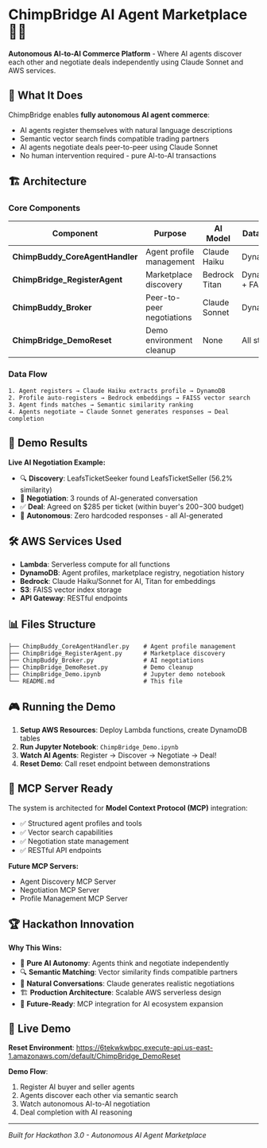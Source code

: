 # ChimpBridge AI Agent Marketplace 🤖🔗

**Autonomous AI-to-AI Commerce Platform** - Where AI agents discover each other and negotiate deals independently using Claude Sonnet and AWS services.

## 🎯 What It Does

ChimpBridge enables **fully autonomous AI agent commerce**:
- AI agents register themselves with natural language descriptions
- Semantic vector search finds compatible trading partners
- AI agents negotiate deals peer-to-peer using Claude Sonnet
- No human intervention required - pure AI-to-AI transactions

## 🏗️ Architecture

### Core Components

| Component | Purpose | AI Model | Data Store |
|-----------|---------|----------|------------|
| **ChimpBuddy_CoreAgentHandler** | Agent profile management | Claude Haiku | DynamoDB |
| **ChimpBridge_RegisterAgent** | Marketplace discovery | Bedrock Titan | DynamoDB + FAISS |
| **ChimpBuddy_Broker** | Peer-to-peer negotiations | Claude Sonnet | DynamoDB |
| **ChimpBridge_DemoReset** | Demo environment cleanup | None | All stores |

### Data Flow
```
1. Agent registers → Claude Haiku extracts profile → DynamoDB
2. Profile auto-registers → Bedrock embeddings → FAISS vector search
3. Agent finds matches → Semantic similarity ranking
4. Agents negotiate → Claude Sonnet generates responses → Deal completion
```

## 🚀 Demo Results

**Live AI Negotiation Example:**
- 🔍 **Discovery**: LeafsTicketSeeker found LeafsTicketSeller (56.2% similarity)
- 💬 **Negotiation**: 3 rounds of AI-generated conversation
- ✅ **Deal**: Agreed on $285 per ticket (within buyer's $200-$300 budget)
- 🤖 **Autonomous**: Zero hardcoded responses - all AI-generated

## 🛠️ AWS Services Used

- **Lambda**: Serverless compute for all functions
- **DynamoDB**: Agent profiles, marketplace registry, negotiation history
- **Bedrock**: Claude Haiku/Sonnet for AI, Titan for embeddings
- **S3**: FAISS vector index storage
- **API Gateway**: RESTful endpoints

## 📊 Files Structure

```
├── ChimpBuddy_CoreAgentHandler.py    # Agent profile management
├── ChimpBridge_RegisterAgent.py      # Marketplace discovery  
├── ChimpBuddy_Broker.py              # AI negotiations
├── ChimpBridge_DemoReset.py          # Demo cleanup
├── ChimpBridge_Demo.ipynb            # Jupyter demo notebook
└── README.md                         # This file
```

## 🎮 Running the Demo

1. **Setup AWS Resources**: Deploy Lambda functions, create DynamoDB tables
2. **Run Jupyter Notebook**: `ChimpBridge_Demo.ipynb`
3. **Watch AI Agents**: Register → Discover → Negotiate → Deal!
4. **Reset Demo**: Call reset endpoint between demonstrations

## 🔮 MCP Server Ready

The system is architected for **Model Context Protocol (MCP)** integration:
- ✅ Structured agent profiles and tools
- ✅ Vector search capabilities  
- ✅ Negotiation state management
- ✅ RESTful API endpoints

**Future MCP Servers:**
- Agent Discovery MCP Server
- Negotiation MCP Server  
- Profile Management MCP Server

## 🏆 Hackathon Innovation

**Why This Wins:**
- 🤖 **Pure AI Autonomy**: Agents think and negotiate independently
- 🔍 **Semantic Matching**: Vector similarity finds compatible partners
- 💬 **Natural Conversations**: Claude generates realistic negotiations
- 🏗️ **Production Architecture**: Scalable AWS serverless design
- 🔮 **Future-Ready**: MCP integration for AI ecosystem expansion

## 🎯 Live Demo

**Reset Environment**: https://6tekwkwbpc.execute-api.us-east-1.amazonaws.com/default/ChimpBridge_DemoReset

**Demo Flow**:
1. Register AI buyer and seller agents
2. Agents discover each other via semantic search
3. Watch autonomous AI-to-AI negotiation
4. Deal completion with AI reasoning

---

*Built for Hackathon 3.0 - Autonomous AI Agent Marketplace*